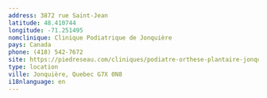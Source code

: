 ```yaml
---
address: 3872 rue Saint-Jean
latitude: 48.410744
longitude: -71.251495
nomclinique: Clinique Podiatrique de Jonquière
pays: Canada
phone: (418) 542-7672
site: https://piedreseau.com/cliniques/podiatre-orthese-plantaire-jonquiere/
type: location
ville: Jonquière, Quebec G7X 0N8
i18nlanguage: en
---
```


